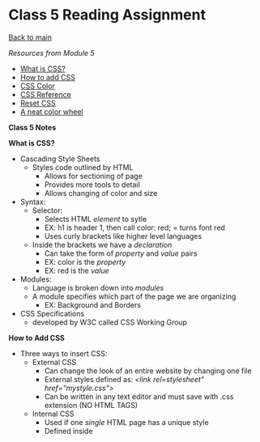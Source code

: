 # Class 5 Reading Assignment

[Back to main](https://michaeldulin.github.io/reading-notes)

*Resources from Module 5* 

- [What is CSS?](https://developer.mozilla.org/en-US/docs/Learn/CSS/First_steps/What_is_CSS)
- [How to add CSS](https://www.w3schools.com/css/css_howto.asp)
- [CSS Color](https://www.w3schools.com/cssref/pr_text_color.php)
- [CSS Reference](https://developer.mozilla.org/en-US/docs/Web/CSS/Reference)
- [Reset CSS](https://meyerweb.com/eric/tools/css/reset/)
- [A neat color wheel](https://color.adobe.com/create/color-wheel)


**Class 5 Notes**

**What is CSS?**
- Cascading Style Sheets
  - Styles code outlined by HTML
    - Allows for sectioning of page
    - Provides more tools to detail
    - Allows changing of color and size
- Syntax:
  - Selector:
    - Selects HTML *element* to sytle
    - EX: h1 is header 1, then call color: red; = turns font red
    - Uses curly brackets like higher level languages
  - Inside the brackets we have a *declaration*
    - Can take the form of *property* and *value* pairs
    - EX: color is the *property*
    - EX: red is the *value* 
- Modules:
  - Language is broken down into *modules*
  - A module specifies which part of the page we are organizing
    - EX: Background and Borders 
- CSS Specifications
  - developed by W3C called CSS Working Group     

**How to Add CSS**
- Three ways to insert CSS:
  - External CSS
    - Can change the look of an entire website by changing one file
    - External styles defined as: *<link rel=stylesheet" href="mystyle.css">*
    - Can be written in any text editor and must save with .css extension (NO HTML TAGS)
  - Internal CSS
    - Used if one *single* HTML page has a unique style
    - Defined inside <style> element inside <head>
  - Inline CSS
    - Used to apply a unique style for a *single* element
    - Inline styles can contain any CSS property
  - Hierarchy:
    - 1. Intline Style (inside an HTML element)
    - 2. External and internal style sheets (in the head section)
    - 3. Browser Default

## Things I want to know more about

